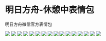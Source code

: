 # 明日方舟-休憩中表情包

明日方舟微信官方表情包

![](https://cdn.jsdelivr.net/gh/2x-ercha/twikoo-magic/image/Arknights_rest/rest_01.jpg)
![](https://cdn.jsdelivr.net/gh/2x-ercha/twikoo-magic/image/Arknights_rest/rest_02.jpg)
![](https://cdn.jsdelivr.net/gh/2x-ercha/twikoo-magic/image/Arknights_rest/rest_03.jpg)
![](https://cdn.jsdelivr.net/gh/2x-ercha/twikoo-magic/image/Arknights_rest/rest_04.jpg)
![](https://cdn.jsdelivr.net/gh/2x-ercha/twikoo-magic/image/Arknights_rest/rest_05.jpg)
![](https://cdn.jsdelivr.net/gh/2x-ercha/twikoo-magic/image/Arknights_rest/rest_06.jpg)
![](https://cdn.jsdelivr.net/gh/2x-ercha/twikoo-magic/image/Arknights_rest/rest_07.jpg)
![](https://cdn.jsdelivr.net/gh/2x-ercha/twikoo-magic/image/Arknights_rest/rest_08.jpg)
![](https://cdn.jsdelivr.net/gh/2x-ercha/twikoo-magic/image/Arknights_rest/rest_09.jpg)
![](https://cdn.jsdelivr.net/gh/2x-ercha/twikoo-magic/image/Arknights_rest/rest_10.jpg)
![](https://cdn.jsdelivr.net/gh/2x-ercha/twikoo-magic/image/Arknights_rest/rest_11.jpg)
![](https://cdn.jsdelivr.net/gh/2x-ercha/twikoo-magic/image/Arknights_rest/rest_12.jpg)
![](https://cdn.jsdelivr.net/gh/2x-ercha/twikoo-magic/image/Arknights_rest/rest_13.jpg)
![](https://cdn.jsdelivr.net/gh/2x-ercha/twikoo-magic/image/Arknights_rest/rest_14.jpg)
![](https://cdn.jsdelivr.net/gh/2x-ercha/twikoo-magic/image/Arknights_rest/rest_15.jpg)
![](https://cdn.jsdelivr.net/gh/2x-ercha/twikoo-magic/image/Arknights_rest/rest_16.jpg)
